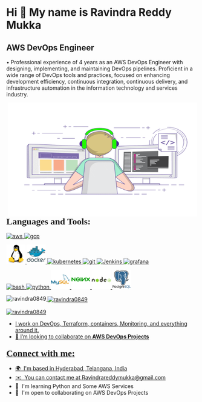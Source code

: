 Hi 👋 My name is Ravindra Reddy Mukka
=====================================
AWS DevOps Engineer
-------------------
• Professional experience of 4 years as an AWS DevOps Engineer with designing, implementing, and maintaining DevOps pipelines. Proficient in a wide range of DevOps tools and practices, focused on enhancing development efficiency, continuous integration, continuous delivery, and infrastructure automation in the information technology and services industry.

<!-- GIF -->
<img align="right" height="300" width="500" src="https://raw.githubusercontent.com/mikonoid/mikonoid/main/images/gifs/coder3.gif" />


<!-- Languages and Tools Section -->
<h3 align="left"><font size="+2" face="Verdana">Languages and Tools:</font></h3>

<p align="left">
<a href="[https://aws.amazon.com](https://aws.amazon.com/)" target="_blank" rel="noreferrer">
<img src="https://www.logigroup.com/images/Logo_aws.gif" alt="aws" width="50" height="50"/>
</a>
<a href="[https://cloud.google.com](https://cloud.google.com/)" target="_blank" rel="noreferrer">
<img src="https://www.gend.co/hs-fs/hubfs/gcp-logo-cloud.png?width=730&name=gcp-logo-cloud.png" alt="gcp" width="50" height="50"/>
</a>
</a> </p> <a href="https://www.linux.org/" target="_blank" rel="noreferrer"> <img src="https://raw.githubusercontent.com/devicons/devicon/master/icons/linux/linux-original.svg" alt="linux" width="50" height="50"/> <a href="https://www.docker.com/" target="_blank" rel="noreferrer">
<img src="https://raw.githubusercontent.com/devicons/devicon/master/icons/docker/docker-original-wordmark.svg" alt="docker" width="50" height="50"/>
</a> </a> <a href="https://kubernetes.io/" target="_blank" rel="noreferrer">
<img src="https://upload.wikimedia.org/wikipedia/commons/thumb/3/39/Kubernetes_logo_without_workmark.svg/2109px-Kubernetes_logo_without_workmark.svg.png" alt="kubernetes" width="50" height="50"/> </a> </a> <a href="https://git-scm.com/" target="_blank" rel="noreferrer"> <img src="https://www.vectorlogo.zone/logos/git-scm/git-scm-icon.svg" alt="git" width="50" height="50"/> </a>
</a> <a href="https://www.jenkins.io" target="_blank" rel="noreferrer"> <img src="https://www.vectorlogo.zone/logos/jenkins/jenkins-icon.svg"alt="Jenkins" width="50" height="50"/> </a>
</a> <a href="https://grafana.com" target="_blank" rel="noreferrer"> <img src="https://www.vectorlogo.zone/logos/grafana/grafana-icon.svg" alt="grafana" width="50" height="50"/> </a>
<p align="left"> <a href="https://www.gnu.org/software/bash/" target="_blank" rel="noreferrer">
<img src="https://e7.pngegg.com/pngimages/330/276/png-clipart-bash-shell-script-bourne-shell-scripting-language-unix-shell-shell-rectangle-logo.png" alt="bash" width="50" height="50"/> </a> <a href="[https://www.python.org](https://www.python.org/)" target="_blank" rel="noreferrer">
<img src="https://i.giphy.com/media/KAq5w47R9rmTuvWOWa/giphy.webp" alt="python" width="50" height="50"/>
 </a> <a href="https://www.mysql.com/" target="_blank" rel="noreferrer"> <img src="https://raw.githubusercontent.com/devicons/devicon/master/icons/mysql/mysql-original-wordmark.svg" alt="mysql" width="50" height="50"/> </a> 
<a href="https://www.nginx.com" target="_blank" rel="noreferrer"> <img src="https://raw.githubusercontent.com/devicons/devicon/master/icons/nginx/nginx-original.svg" alt="nginx" width="50" height="50"/> </a> 
<a href="https://nodejs.org" target="_blank" rel="noreferrer"> <img src="https://raw.githubusercontent.com/devicons/devicon/master/icons/nodejs/nodejs-original-wordmark.svg" alt="nodejs" width="50" height="50"/> </a> 
<a href="https://www.postgresql.org" target="_blank" rel="noreferrer"> <img src="https://raw.githubusercontent.com/devicons/devicon/master/icons/postgresql/postgresql-original-wordmark.svg" alt="postgresql" width="50" height="50"/>

<p><img align="left" src="https://github-readme-stats.vercel.app/api/top-langs?username=ravindra0849&show_icons=true&locale=en&layout=compact" alt="ravindra0849" /></p>

<p>&nbsp;<img align="center" src="https://github-readme-stats.vercel.app/api?username=ravindra0849&show_icons=true&locale=en" alt="ravindra0849" /></p>

<p><img align="center" src="https://github-readme-streak-stats.herokuapp.com/?user=ravindra0849&" alt="ravindra0849" /></p>

- I work on DevOps, Terraform, containers, Monitoring, and everything around it.
- 👯 I’m looking to collaborate on **AWS DevOps Projects**

<!-- Contact Section -->
<h3 align="left"><font size="+2" face="Verdana">Connect with me:</font></h3>
<p align="left">
</p>

* 🌍  I'm based in Hyderabad, Telangana, India
* ✉️  You can contact me at [Ravindrareddymukka@gmail.com](mailto:Ravindrareddymukka@gmail.com)
* 🧠  I'm learning Python and Some AWS Services
* 🤝  I'm open to collaborating on AWS DevOps Projects

